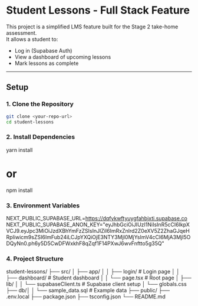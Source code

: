 # Student Lessons - Full Stack Feature

This project is a simplified LMS feature built for the Stage 2 take-home assessment.  
It allows a student to:

- Log in (Supabase Auth)
- View a dashboard of upcoming lessons
- Mark lessons as complete

---

## Setup

### 1. Clone the Repository

```bash
git clone <your-repo-url>
cd student-lessons
```

### 2. Install Dependencies

yarn install

# or

npm install

### 3. Environment Variables

NEXT_PUBLIC_SUPABASE_URL=https://dqfykwftyuygfahbjxti.supabase.co
NEXT_PUBLIC_SUPABASE_ANON_KEY="eyJhbGciOiJIUzI1NiIsInR5cCI6IkpXVCJ9.eyJpc3MiOiJzdXBhYmFzZSIsInJlZiI6ImRxZnlrd2Z0eXV5Z2ZhaGJqeHRpIiwicm9sZSI6ImFub24iLCJpYXQiOjE3NTY3MjI0MjYsImV4cCI6MjA3MjI5ODQyNn0.ph6y5D5CwDFWxkhF8qZqf1F14PXwJ6wvFnftto5g35Q"

### 4. Project Structure

student-lessons/
├── src/
│ ├── app/
│ │ ├── login/ # Login page
│ │ ├── dashboard/ # Student dashboard
│ │ └── page.tsx # Root page
│ ├── lib/
│ │ └── supabaseClient.ts # Supabase client setup
│ └── globals.css
├── db/│
│ └── sample_data.sql # Example data
├── public/
├── .env.local
├── package.json
├── tsconfig.json
└── README.md
